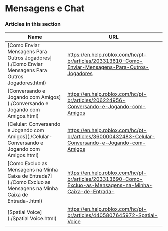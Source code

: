 # Mensagens e Chat  
### Articles in this section
Name|URL
-|-
[Como Enviar Mensagens Para Outros Jogadores](./Como Enviar Mensagens Para Outros Jogadores.html) |https://en.help.roblox.com/hc/pt-br/articles/203313610-Como-Enviar-Mensagens-Para-Outros-Jogadores
[Conversando e Jogando com Amigos](./Conversando e Jogando com Amigos.html) |https://en.help.roblox.com/hc/pt-br/articles/206224956-Conversando-e-Jogando-com-Amigos
[Celular: Conversando e Jogando com Amigos](./Celular- Conversando e Jogando com Amigos.html) |https://en.help.roblox.com/hc/pt-br/articles/360000432483-Celular-Conversando-e-Jogando-com-Amigos
[Como Excluo as Mensagens na Minha Caixa de Entrada?](./Como Excluo as Mensagens na Minha Caixa de Entrada-.html) |https://en.help.roblox.com/hc/pt-br/articles/203313690-Como-Excluo-as-Mensagens-na-Minha-Caixa-de-Entrada-
[Spatial Voice](./Spatial Voice.html) |https://en.help.roblox.com/hc/pt-br/articles/4405807645972-Spatial-Voice